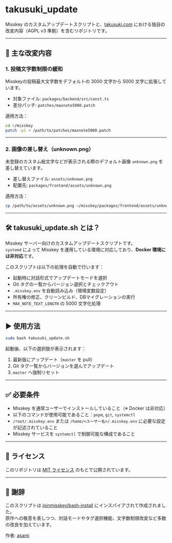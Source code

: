 # takusuki_update

Misskey のカスタムアップデートスクリプトと、[takusuki.com](https://takusuki.com) における独自の改変内容（AGPL v3 準拠）を含むリポジトリです。

---

## 🔧 主な改変内容

### 1. 投稿文字数制限の緩和
Misskeyの投稿最大文字数をデフォルトの 3000 文字から 5000 文字に拡張しています。

- 対象ファイル: `packages/backend/src/const.ts`
- 差分パッチ: `patches/maxnote5000.patch`

適用方法：

```bash
cd ~/misskey
patch -p1 < /path/to/patches/maxnote5000.patch
```

---

### 2. 画像の差し替え（unknown.png）

未登録のカスタム絵文字などが表示される際のデフォルト画像 `unknown.png` を差し替えています。

- 差し替えファイル: `assets/unknown.png`
- 配置先: `packages/frontend/assets/unknown.png`

適用方法：

```bash
cp /path/to/assets/unknown.png ~/misskey/packages/frontend/assets/unknown.png
```

---

## 🛠 takusuki_update.sh とは？

Misskey サーバー向けのカスタムアップデートスクリプトです。  
`systemd` によって Misskey を運用している環境に対応しており、**Docker 環境には非対応**です。

このスクリプトは以下の処理を自動で行います：

- 起動時に対話形式でアップデートモードを選択
- Git タグの一覧からバージョン選択とチェックアウト
- `.misskey.env` を自動読み込み（環境変数設定）
- 所有権の修正、クリーンビルド、DBマイグレーションの実行
- `MAX_NOTE_TEXT_LENGTH` の 5000 文字化処理

---

## ▶ 使用方法

```bash
sudo bash takusuki_update.sh
```

起動後、以下の選択肢が表示されます：

1. 最新版にアップデート（`master` を pull）  
2. Git タグ一覧からバージョンを選んでアップデート  
3. `master` へ強制リセット  

---

## ✅ 必要条件

- Misskey を通常ユーザーでインストールしていること（※ Docker は非対応）
- 以下のコマンドが使用可能であること：`pnpm`, `git`, `systemctl`
- `/root/.misskey.env` または `/home/<ユーザー名>/.misskey.env` に必要な設定が記述されていること
- Misskey サービスを `systemctl` で制御可能な構成であること

---

## 📜 ライセンス

このリポジトリは [MIT ライセンス](./LICENSE) のもとで公開されています。

---

## 🙏 謝辞

このスクリプトは [joinmisskey/bash-install](https://github.com/joinmisskey/bash-install) にインスパイアされて作成されました。  
原作への敬意を表しつつ、対話モードやタグ選択機能、文字数制限改変など多数の改良を加えています。

作者: [asami](https://takusuki.com)
